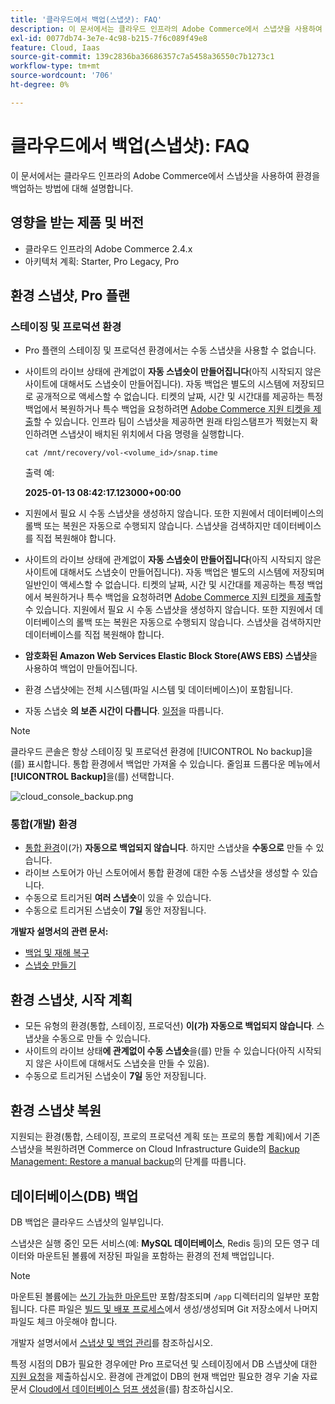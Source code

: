 ```yaml
---
title: '클라우드에서 백업(스냅샷): FAQ'
description: 이 문서에서는 클라우드 인프라의 Adobe Commerce에서 스냅샷을 사용하여 환경을 백업하는 데 필요한 필수 사항을 다룹니다.
exl-id: 0077db74-3e7e-4c98-b215-7f6c089f49e8
feature: Cloud, Iaas
source-git-commit: 139c2836ba36686357c7a5458a36550c7b1273c1
workflow-type: tm+mt
source-wordcount: '706'
ht-degree: 0%

---
```


# 클라우드에서 백업(스냅샷): FAQ

이 문서에서는 클라우드 인프라의 Adobe Commerce에서 스냅샷을 사용하여 환경을 백업하는 방법에 대해 설명합니다.

## 영향을 받는 제품 및 버전

* 클라우드 인프라의 Adobe Commerce 2.4.x
* 아키텍처 계획: Starter, Pro Legacy, Pro

## 환경 스냅샷, Pro 플랜

### 스테이징 및 프로덕션 환경

* Pro 플랜의 스테이징 및 프로덕션 환경에서는 수동 스냅샷을 사용할 수 없습니다.
* 사이트의 라이브 상태에 관계없이 **자동 스냅숏이 만들어집니다**(아직 시작되지 않은 사이트에 대해서도 스냅숏이 만들어집니다). 자동 백업은 별도의 시스템에 저장되므로 공개적으로 액세스할 수 없습니다.
티켓의 날짜, 시간 및 시간대를 제공하는 특정 백업에서 복원하거나 특수 백업을 요청하려면 [Adobe Commerce 지원 티켓을 제출](/docs/commerce-knowledge-base/kb/help-center-guide/magento-help-center-user-guide.html#submit-ticket)할 수 있습니다. 인프라 팀이 스냅샷을 제공하면 원래 타임스탬프가 찍혔는지 확인하려면 스냅샷이 배치된 위치에서 다음 명령을 실행합니다.

  `cat /mnt/recovery/vol-<volume_id>/snap.time`

  출력 예:

  <strong>2025-01-13 08:42:17.123000+00:00</strong>


* 지원에서 필요 시 수동 스냅샷을 생성하지 않습니다. 또한 지원에서 데이터베이스의 롤백 또는 복원은 자동으로 수행되지 않습니다. 스냅샷을 검색하지만 데이터베이스를 직접 복원해야 합니다.
* 사이트의 라이브 상태에 관계없이 **자동 스냅숏이 만들어집니다**(아직 시작되지 않은 사이트에 대해서도 스냅숏이 만들어집니다). 자동 백업은 별도의 시스템에 저장되며 일반인이 액세스할 수 없습니다.
티켓의 날짜, 시간 및 시간대를 제공하는 특정 백업에서 복원하거나 특수 백업을 요청하려면 [Adobe Commerce 지원 티켓을 제출](/help/help-center-guide/help-center/magento-help-center-user-guide.md)할 수 있습니다. 지원에서 필요 시 수동 스냅샷을 생성하지 않습니다.
또한 지원에서 데이터베이스의 롤백 또는 복원은 자동으로 수행되지 않습니다. 스냅샷을 검색하지만 데이터베이스를 직접 복원해야 합니다.
* **암호화된 Amazon Web Services Elastic Block Store(AWS EBS) 스냅샷**&#x200B;을 사용하여 백업이 만들어집니다.
* 환경 스냅샷에는 전체 시스템(파일 시스템 및 데이터베이스)이 포함됩니다.
* 자동 스냅숏 **의 보존 시간이 다릅니다**. [일정](https://experienceleague.adobe.com/ko/docs/commerce-on-cloud/user-guide/architecture/pro-architecture#backup-and-disaster-recovery)을 따릅니다.

>[!NOTE]
>
>클라우드 콘솔은 항상 스테이징 및 프로덕션 환경에 [!UICONTROL No backup]을(를) 표시합니다. 통합 환경에서 백업만 가져올 수 있습니다. 줄임표 드롭다운 메뉴에서 **[!UICONTROL Backup]**&#x200B;을(를) 선택합니다.
>
>![cloud_console_backup.png](assets/cloud_console_backup.png)

### 통합(개발) 환경

* [통합 환경](https://experienceleague.adobe.com/ko/docs/experience-cloud-kcs/kbarticles/ka-27242)이(가) **자동으로 백업되지 않습니다**. 하지만 스냅샷을 **수동으로** 만들 수 있습니다.
* 라이브 스토어가 아닌 스토어에서 통합 환경에 대한 수동 스냅샷을 생성할 수 있습니다.
* 수동으로 트리거된 **여러 스냅숏**&#x200B;이 있을 수 있습니다.
* 수동으로 트리거된 스냅숏이 **7일** 동안 저장됩니다.

**개발자 설명서의 관련 문서:**

* [백업 및 재해 복구](https://experienceleague.adobe.com/ko/docs/commerce-on-cloud/user-guide/architecture/pro-architecture#backup-and-disaster-recovery)
* [스냅숏 만들기](https://experienceleague.adobe.com/ko/docs/commerce-on-cloud/user-guide/develop/storage/snapshots)

## 환경 스냅샷, 시작 계획

* 모든 유형의 환경(통합, 스테이징, 프로덕션) **이(가) 자동으로 백업되지 않습니다**. 스냅샷을 수동으로 만들 수 있습니다.
* 사이트의 라이브 상태&#x200B;**에 관계없이 수동 스냅숏**&#x200B;을(를) 만들 수 있습니다(아직 시작되지 않은 사이트에 대해서도 스냅숏을 만들 수 있음).
* 수동으로 트리거된 스냅숏이 **7일** 동안 저장됩니다.

## 환경 스냅샷 복원

지원되는 환경(통합, 스테이징, 프로의 프로덕션 계획 또는 프로의 통합 계획)에서 기존 스냅샷을 복원하려면 Commerce on Cloud Infrastructure Guide의 [Backup Management: Restore a manual backup](https://experienceleague.adobe.com/ko/docs/commerce-cloud-service/user-guide/develop/storage/snapshots#restore-a-manual-backup)의 단계를 따릅니다.

## 데이터베이스(DB) 백업

DB 백업은 클라우드 스냅샷의 일부입니다.

스냅샷은 실행 중인 모든 서비스(예: **MySQL 데이터베이스**, Redis 등)의 모든 영구 데이터와 마운트된 볼륨에 저장된 파일을 포함하는 환경의 전체 백업입니다.

>[!NOTE]
>
>마운트된 볼륨에는 [쓰기 가능한 마운트](https://experienceleague.adobe.com/ko/docs/commerce-on-cloud/user-guide/configure/app/properties/properties#mounts)만 포함/참조되며 `/app` 디렉터리의 일부만 포함됩니다. 다른 파일은 [빌드 및 배포 프로세스](https://experienceleague.adobe.com/ko/docs/commerce-on-cloud/user-guide/architecture/pro-develop-deploy-workflow#deployment-workflow)에서 생성/생성되며 Git 저장소에서 나머지 파일도 체크 아웃해야 합니다.

개발자 설명서에서 [스냅샷 및 백업 관리](https://experienceleague.adobe.com/ko/docs/commerce-on-cloud/user-guide/develop/storage/snapshots)를 참조하십시오.

특정 시점의 DB가 필요한 경우에만 Pro 프로덕션 및 스테이징에서 DB 스냅샷에 대한 [지원 요청](/help/help-center-guide/help-center/magento-help-center-user-guide.md)을 제출하십시오. 환경에 관계없이 DB의 현재 백업만 필요한 경우 기술 자료 문서 [Cloud에서 데이터베이스 덤프 생성](/help/how-to/general/create-database-dump-on-cloud.md)을(를) 참조하십시오.
